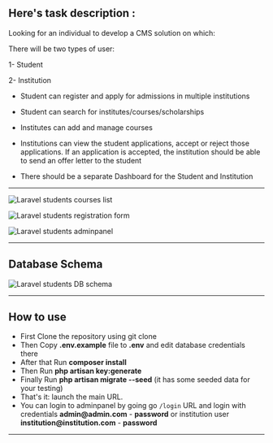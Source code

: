 Here's task description :
--------------------------------

Looking for an individual to develop a CMS solution on which:

There will be two types of user:

1- Student

2- Institution

- Student can register and apply for admissions in multiple institutions

- Student can search for institutes/courses/scholarships

- Institutes can add and manage courses

- Institutions can view the student applications, accept or reject those applications. If an application is accepted, the institution should be able to send an offer letter to the student

- There should be a separate Dashboard for the Student and Institution

---

![Laravel students courses list](https://laraveldaily.com/wp-content/uploads/2019/11/Screen-Shot-2019-11-05-at-9.46.36-AM.png)

![Laravel students registration form](https://laraveldaily.com/wp-content/uploads/2019/11/Screen-Shot-2019-11-05-at-9.48.27-AM.png)

![Laravel students adminpanel](https://laraveldaily.com/wp-content/uploads/2019/11/Screen-Shot-2019-11-05-at-9.47.36-AM.png)

---

## Database Schema

![Laravel students DB schema](https://laraveldaily.com/wp-content/uploads/2019/11/Screen-Shot-2019-11-05-at-10.07.17-AM.png)

---

## How to use

- First Clone the repository using git clone
- Then Copy __.env.example__ file to __.env__ and edit database credentials there
- After that Run __composer install__
- Then Run __php artisan key:generate__
- Finally Run __php artisan migrate --seed__ (it has some seeded data for your testing)
- That's it: launch the main URL. 
- You can login to adminpanel by going go `/login` URL and login with credentials __admin@admin.com__ - __password__ or institution user __institution@institution.com__ - __password__ 

---

